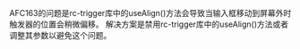 AFC163的问题是rc-trigger库中的useAlign()方法会导致当输入框移动到屏幕外时触发器的位置会稍微偏移。
解决方案是禁用rc-trigger库中的useAlign()方法或者调整其参数以避免这个问题。
